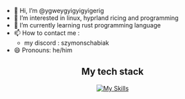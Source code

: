 - 👋 Hi, I’m @ygweygyigyigyigerig
- 👀 I’m interested in linux, hyprland ricing and programming
- 🌱 I’m currently learning rust programming language
- 📫 How to contact me :
  - my discord : szymonschabiak
- 😄 Pronouns: he/him

<!---
ygweygyigyigyigerig/ygweygyigyigyigerig is a ✨ special ✨ repository because its `README.md` (this file) appears on your GitHub profile.
You can click the Preview link to take a look at your changes.
--->
<h2 align="center">My tech stack</h2>


<p align="center">
  <a href="https://skillicons.dev">
    <img src="https://skillicons.dev/icons?i=linux,arch,vim,bash,rust,github,git&theme=dark" alt="My Skills" />
  </a>
</p>

